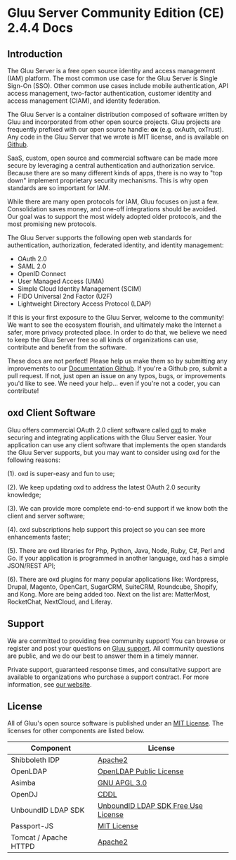 # Gluu Server Community Edition (CE) 2.4.4 Docs
## Introduction
The Gluu Server is a free open source identity and access management 
(IAM) platform. The most common use case for the Gluu Server is Single 
Sign-On (SSO). Other common use cases include mobile authentication, 
API access management, two-factor authentication, customer identity
and access management (CIAM), and identity federation. 

The Gluu Server is a container distribution composed of software written by Gluu and incorporated from other open source projects. Gluu
projects are frequently prefixed with our open source handle: **ox** (e.g. oxAuth, oxTrust). Any code in the Gluu Server that we wrote is MIT license, and is available on [Github](https://github.com/GluuFederation/). 

SaaS, custom, open source and commercial software can be made more 
secure by leveraging a central authentication and authorization service. 
Because there are so many different kinds of apps, there is no way to 
"top down" implement proprietary security mechanisms. This is why
open standards are so important for IAM. 

While there are many open protocols for IAM, Gluu focuses on just a few. 
Consolidation saves money, and one-off integrations should be avoided. 
Our goal was to support the most widely adopted older protocols, and the 
most promising new protocols. 

The Gluu Server supports the following open web standards for 
authentication, authorization, federated identity, and identity management:

- OAuth 2.0    
- SAML 2.0   
- OpenID Connect    
- User Managed Access (UMA)    
- Simple Cloud Identity Management (SCIM)    
- FIDO Universal 2nd Factor (U2F)    
- Lightweight Directory Access Protocol (LDAP)   

If this is your first exposure to the Gluu Server, welcome to the 
community! We want to see the ecosystem flourish, and ultimately make 
the Internet a safer, more privacy protected place. In order to do that, 
we believe we need to keep the Gluu Server free so all kinds of 
organizations can use, contribute and benefit from the software.

These docs are not perfect! Please help us make them so by submitting
any improvements to our [Documentation Github](https://github.com/GluuFederation/docs-3).
If you're a Github pro, submit a pull request. If not, just open an issue
on any typos, bugs, or improvements you'd like to see. We need your
help... even if you're not a coder, you can contribute! 

##  oxd Client Software
Gluu offers commercial OAuth 2.0 client software called [oxd](https://oxd.gluu.org) to make securing and integrating applications with the Gluu Server easier. Your application can use any client software that implements the open standards the Gluu Server supports, but you may want to consider using oxd for the following reasons:
 
(1). oxd is super-easy and fun to use; 

(2). We keep updating oxd to address the latest OAuth 2.0 security knowledge; 

(3). We can provide more complete end-to-end support if we know both 
the client and server software;

(4). oxd subscriptions help support this project so you can see more enhancements faster; 

(5). There are oxd libraries for Php, Python, Java, Node, Ruby, C#, Perl and Go. If your application is programmed in another language, oxd has a simple JSON/REST API;

(6). There are oxd plugins for many popular applications like: Wordpress, Drupal, Magento, OpenCart, SugarCRM, SuiteCRM, Roundcube, Shopify, and Kong. More are being added too. Next on the list are: MatterMost, RocketChat, NextCloud, and Liferay.

## Support

We are committed to providing free community support! You can browse or register and post 
your questions on [Gluu support](https://support.gluu.org). All community
questions are public, and we do our best to answer them in a timely 
manner. 

Private support, guaranteed response times, and consultative 
support are available to organizations who purchase a support contract. For
more information, see [our website](gluu.org/pricing).

## License

All of Gluu's open source software is published under an
[MIT License](http://opensource.org/licenses/MIT). The licenses 
for other components are listed below.

|	Component	|	License	            |
|-----------------------|---------------|
|	Shibboleth IDP      | [Apache2](http://www.apache.org/licenses/LICENSE-2.0)|
|	OpenLDAP	        | [OpenLDAP Public License](http://www.openldap.org/software/release/license.html)|
|	Asimba		        | [GNU APGL 3.0](http://www.gnu.org/licenses/agpl-3.0.html)|
|	OpenDJ		        | [CDDL](https://forgerock.org/cddlv1-0/)|
|  UnboundID LDAP SDK	| [UnboundID LDAP SDK Free Use License](https://github.com/UnboundID/ldapsdk/blob/master/LICENSE-UnboundID-LDAPSDK.txt)|
| Passport-JS           | [MIT License](https://github.com/jaredhanson/passport/blob/master/LICENSE) |
| Tomcat / Apache HTTPD  | [Apache2](http://www.apache.org/licenses/LICENSE-2.0)|
